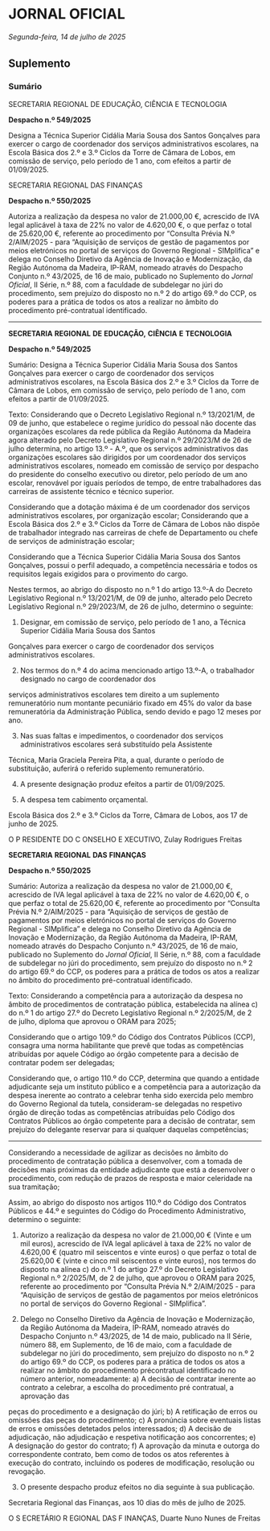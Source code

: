 # JORNAL OFICIAL

###### Segunda-feira, 14 de julho de 2025

## **Suplemento**

### **Sumário**

SECRETARIA REGIONAL DE EDUCAÇÃO, CIÊNCIA E TECNOLOGIA

**Despacho n.º 549/2025**

Designa a Técnica Superior Cidália Maria Sousa dos Santos Gonçalves para exercer
o cargo de coordenador dos serviços administrativos escolares, na Escola Básica dos
2.º e 3.º Ciclos da Torre de Câmara de Lobos, em comissão de serviço, pelo período
de 1 ano, com efeitos a partir de 01/09/2025.

SECRETARIA REGIONAL DAS FINANÇAS

**Despacho n.º 550/2025**

Autoriza a realização da despesa no valor de 21.000,00 €, acrescido de IVA legal
aplicável à taxa de 22% no valor de 4.620,00 €, o que perfaz o total de 25.620,00 €,
referente ao procedimento por “Consulta Prévia N.º 2/AIM/2025 - para “Aquisição
de serviços de gestão de pagamentos por meios eletrónicos no portal de serviços do
Governo Regional - SIMplifica” e delega no Conselho Diretivo da Agência de
Inovação e Modernização, da Região Autónoma da Madeira, IP-RAM, nomeado
através do Despacho Conjunto n.º 43/2025, de 16 de maio, publicado no Suplemento
do _Jornal Oficial_, II Série, n.º 88, com a faculdade de subdelegar no júri do
procedimento, sem prejuízo do disposto no n.º 2 do artigo 69.º do CCP, os poderes
para a prática de todos os atos a realizar no âmbito do procedimento pré-contratual
identificado.




---

**SECRETARIA** **REGIONAL** **DE** **EDUCAÇÃO,** **CIÊNCIA** **E** **TECNOLOGIA**


**Despacho n.º 549/2025**


Sumário:
Designa a Técnica Superior Cidália Maria Sousa dos Santos Gonçalves para exercer o cargo de coordenador dos serviços administrativos
escolares, na Escola Básica dos 2.º e 3.º Ciclos da Torre de Câmara de Lobos, em comissão de serviço, pelo período de 1 ano, com
efeitos a partir de 01/09/2025.

Texto:
Considerando que o Decreto Legislativo Regional n.º 13/2021/M, de 09 de junho, que estabelece o regime jurídico do
pessoal não docente das organizações escolares da rede pública da Região Autónoma da Madeira agora alterado pelo Decreto
Legislativo Regional n.º 29/2023/M de 26 de julho determina, no artigo 13.º - A.º, que os serviços administrativos das
organizações escolares são dirigidos por um coordenador dos serviços administrativos escolares, nomeado em comissão de
serviço por despacho do presidente do conselho executivo ou diretor, pelo período de um ano escolar, renovável por iguais
períodos de tempo, de entre trabalhadores das carreiras de assistente técnico e técnico superior.

Considerando que a dotação máxima é de um coordenador dos serviços administrativos escolares, por organização escolar;
Considerando que a Escola Básica dos 2.º e 3.º Ciclos da Torre de Câmara de Lobos não dispõe de trabalhador integrado
nas carreiras de chefe de Departamento ou chefe de serviços de administração escolar;

Considerando que a Técnica Superior Cidália Maria Sousa dos Santos Gonçalves, possui o perfil adequado, a competência
necessária e todos os requisitos legais exigidos para o provimento do cargo.

Nestes termos, ao abrigo do disposto no n.º 1 do artigo 13.º-A do Decreto Legislativo Regional n.º 13/2021/M, de 09 de
junho, alterado pelo Decreto Legislativo Regional n.º 29/2023/M, de 26 de julho, determino o seguinte:


1. Designar, em comissão de serviço, pelo período de 1 ano, a Técnica Superior Cidália Maria Sousa dos Santos

Gonçalves para exercer o cargo de coordenador dos serviços administrativos escolares.

2. Nos termos do n.º 4 do acima mencionado artigo 13.º-A, o trabalhador designado no cargo de coordenador dos

serviços administrativos escolares tem direito a um suplemento remuneratório num montante pecuniário fixado em
45% do valor da base remuneratória da Administração Pública, sendo devido e pago 12 meses por ano.

3. Nas suas faltas e impedimentos, o coordenador dos serviços administrativos escolares será substituído pela Assistente

Técnica, Maria Graciela Pereira Pita, a qual, durante o período de substituição, auferirá o referido suplemento
remuneratório.

4. A presente designação produz efeitos a partir de 01/09/2025.

5. A despesa tem cabimento orçamental.

Escola Básica dos 2.º e 3.º Ciclos da Torre, Câmara de Lobos, aos 17 de junho de 2025.

O P RESIDENTE DO C ONSELHO E XECUTIVO, Zulay Rodrigues Freitas


**SECRETARIA** **REGIONAL** **DAS** **FINANÇAS**


**Despacho n.º 550/2025**


Sumário:
Autoriza a realização da despesa no valor de 21.000,00 €, acrescido de IVA legal aplicável à taxa de 22% no valor de 4.620,00 €, o que
perfaz o total de 25.620,00 €, referente ao procedimento por “Consulta Prévia N.º 2/AIM/2025 - para “Aquisição de serviços de gestão de
pagamentos por meios eletrónicos no portal de serviços do Governo Regional - SIMplifica” e delega no Conselho Diretivo da Agência de
Inovação e Modernização, da Região Autónoma da Madeira, IP-RAM, nomeado através do Despacho Conjunto n.º 43/2025, de 16 de
maio, publicado no Suplemento do _Jornal Oficial_, II Série, n.º 88, com a faculdade de subdelegar no júri do procedimento, sem prejuízo
do disposto no n.º 2 do artigo 69.º do CCP, os poderes para a prática de todos os atos a realizar no âmbito do procedimento pré-contratual
identificado.

Texto:
Considerando a competência para a autorização da despesa no âmbito de procedimentos de contratação pública,
estabelecida na alínea c) do n.º 1 do artigo 27.º do Decreto Legislativo Regional n.º 2/2025/M, de 2 de julho, diploma que
aprovou o ORAM para 2025;

Considerando que o artigo 109.º do Código dos Contratos Públicos (CCP), consagra uma norma habilitante que prevê que
todas as competências atribuídas por aquele Código ao órgão competente para a decisão de contratar podem ser delegadas;

Considerando que, o artigo 110.º do CCP, determina que quando a entidade adjudicante seja um instituto público e a
competência para a autorização da despesa inerente ao contrato a celebrar tenha sido exercida pelo membro do Governo
Regional da tutela, consideram-se delegadas no respetivo órgão de direção todas as competências atribuídas pelo Código dos
Contratos Públicos ao órgão competente para a decisão de contratar, sem prejuízo do delegante reservar para si qualquer
daquelas competências;




---

Considerando a necessidade de agilizar as decisões no âmbito do procedimento de contratação pública a desenvolver, com
a tomada de decisões mais próximas da entidade adjudicante que está a desenvolver o procedimento, com redução de prazos
de resposta e maior celeridade na sua tramitação;

Assim, ao abrigo do disposto nos artigos 110.º do Código dos Contratos Públicos e 44.º e seguintes do Código do
Procedimento Administrativo, determino o seguinte:


1. Autorizo a realização da despesa no valor de 21.000,00 € (Vinte e um mil euros), acrescido de IVA legal aplicável à
taxa de 22% no valor de 4.620,00 € (quatro mil seiscentos e vinte euros) o que perfaz o total de 25.620,00 € (vinte e
cinco mil seiscentos e vinte euros), nos termos do disposto na alínea c) do n.º 1 do artigo 27.º do Decreto Legislativo
Regional n.º 2/2025/M, de 2 de julho, que aprovou o ORAM para 2025, referente ao procedimento por “Consulta
Prévia N.º 2/AIM/2025 - para “Aquisição de serviços de gestão de pagamentos por meios eletrónicos no portal de
serviços do Governo Regional - SIMplifica”.

2. Delego no Conselho Diretivo da Agência de Inovação e Modernização, da Região Autónoma da Madeira, IP-RAM,
nomeado através do Despacho Conjunto n.º 43/2025, de 14 de maio, publicado na II Série, número 88, em
Suplemento, de 16 de maio, com a faculdade de subdelegar no júri do procedimento, sem prejuízo do disposto no
n.º 2 do artigo 69.º do CCP, os poderes para a prática de todos os atos a realizar no âmbito do procedimento précontratual identificado no número anterior, nomeadamente:
a) A decisão de contratar inerente ao contrato a celebrar, a escolha do procedimento pré contratual, a aprovação das

peças do procedimento e a designação do júri;
b) A retificação de erros ou omissões das peças do procedimento;
c) A pronúncia sobre eventuais listas de erros e omissões detetados pelos interessados;
d) A decisão de adjudicação, não adjudicação e respetiva notificação aos concorrentes;
e) A designação do gestor do contrato;
f) A aprovação da minuta e outorga do correspondente contrato, bem como de todos os atos referentes à execução
do contrato, incluindo os poderes de modificação, resolução ou revogação.

3. O presente despacho produz efeitos no dia seguinte à sua publicação.

Secretaria Regional das Finanças, aos 10 dias do mês de julho de 2025.

O S ECRETÁRIO R EGIONAL DAS F INANÇAS, Duarte Nuno Nunes de Freitas


